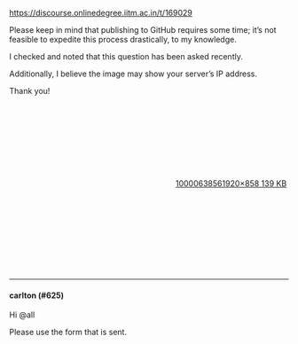 https://discourse.onlinedegree.iitm.ac.in/t/169029

Please keep in mind that publishing to GitHub requires some time; it’s not feasible to expedite this process drastically, to my knowledge.</p>
<p>I checked and noted that this question has been asked recently.</p>
<p>Additionally, I believe the image may show your server’s IP address.</p>
<p>Thank you!<br/>
<div class="lightbox-wrapper"><a class="lightbox" data-download-href="/uploads/short-url/vjrBIPqN5yfL5nDswd3tCWLG4Dn.jpeg?dl=1" href="https://europe1.discourse-cdn.com/flex013/uploads/iitm/original/3X/d/b/db761b4fc8a46e49b51c3b587e5d8a77402031f9.jpeg" rel="noopener nofollow ugc" title="1000063856"><div class="meta"><svg aria-hidden="true" class="fa d-icon d-icon-far-image svg-icon"><use href="#far-image"></use></svg><span class="filename">1000063856</span><span class="informations">1920×858 139 KB</span><svg aria-hidden="true" class="fa d-icon d-icon-discourse-expand svg-icon"><use href="#discourse-expand"></use></svg></div></a></div></p><hr>

<h4>carlton (#625)</h4>
<p>Hi <span class="mention">@all</span></p>
<p>Please use the form that is sent.